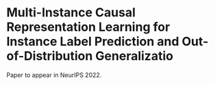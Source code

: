 # Multi-Instance Causal Representation Learning for Instance Label Prediction and Out-of-Distribution Generalizatio

Paper to appear in NeurIPS 2022.

